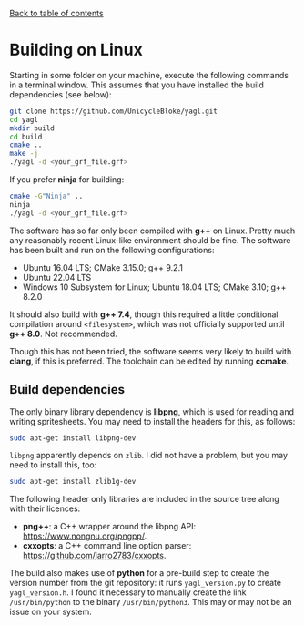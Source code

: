 [Back to table of contents](index.md)


# Building on Linux 

Starting in some folder on your machine, execute the following commands in a terminal window. This assumes that you have installed the build dependencies (see below):

```bash
git clone https://github.com/UnicycleBloke/yagl.git
cd yagl
mkdir build
cd build
cmake ..
make -j
./yagl -d <your_grf_file.grf> 
```

If you prefer **ninja** for building:

```bash
cmake -G"Ninja" ..
ninja
./yagl -d <your_grf_file.grf> 
```

The software has so far only been compiled with **g++** on Linux. Pretty much any reasonably recent Linux-like environment should be fine. The software has been built and run on the following configurations:
- Ubuntu 16.04 LTS; CMake 3.15.0; g++ 9.2.1
- Ubuntu 22.04 LTS
- Windows 10 Subsystem for Linux; Ubuntu 18.04 LTS; CMake 3.10; g++ 8.2.0

It should also build with **g++ 7.4**, though this required a little conditional compilation around `<filesystem>`, which was not officially supported until **g++ 8.0**. Not recommended.

Though this has not been tried, the software seems very likely to build with **clang**, if this is preferred. The toolchain can be edited by running **ccmake**.


## Build dependencies

The only binary library dependency is **libpng**, which is used for reading and writing spritesheets. You may need to install the headers for this, as follows:

```bash
sudo apt-get install libpng-dev
```
`libpng` apparently depends on `zlib`. I did not have a problem, but you may need to install this, too:

```bash
sudo apt-get install zlib1g-dev
```

The following header only libraries are included in the source tree along with their licences:
- **png++**: a C++ wrapper around the libpng API: https://www.nongnu.org/pngpp/.
- **cxxopts**: a C++ command line option parser: https://github.com/jarro2783/cxxopts.

The build also makes use of **python** for a pre-build step to create the version number from the git repository: it runs `yagl_version.py` to create `yagl_version.h`. I found it necessary to manually create the link `/usr/bin/python` to the binary `/usr/bin/python3`. This may or may not be an issue on your system. 

